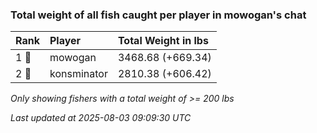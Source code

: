 ### Total weight of all fish caught per player in mowogan's chat

| Rank  | Player      | Total Weight in lbs |
|:------|:------------|:--------------------|
| 1 🥇  | mowogan     | 3468.68 (+669.34)   |
| 2 🥈  | konsminator | 2810.38 (+606.42)   |

_Only showing fishers with a total weight of >= 200 lbs_

_Last updated at 2025-08-03 09:09:30 UTC_